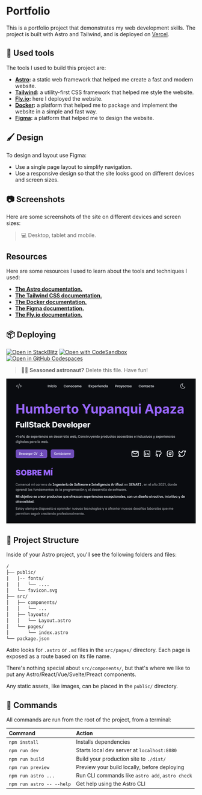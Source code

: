 # Portfolio

This is a portfolio project that demonstrates my web development skills. The project is built with Astro and Tailwind, and is deployed on [Vercel](https://vercel.com).

## 🧰 Used tools
The tools I used to build this project are:
- **[Astro](https://astro.build):** a static web framework that helped me create a fast and modern website.
- **[Tailwind](https://tailwindcss.com):** a utility-first CSS framework that helped me style the website.
- **[Fly.io](https://fly.io):** here I deployed the website.
- **[Docker](https://docker.com):** a platform that helped me to package and implement the website in a simple and fast way.
- **[Figma](https://figma.com):** a platform that helped me to design the website.
## 🖌️ Design
To design and layout use Figma:
- Use a single page layout to simplify navigation.
- Use a responsive design so that the site looks good on different devices and screen sizes.
## 📷 Screenshots
Here are some screenshots of the site on different devices and screen sizes:
> 💻 Desktop, tablet and mobile.
## Resources
Here are some resources I used to learn about the tools and techniques I used:
- **[The Astro documentation.](https://astro.build)**
- **[The Tailwind CSS documentation.](https://tailwindcss.com)**
- **[The Docker documentation.](https://docker.com)**
- **[The Figma documentation.](https://figma.com)**
- **[The Fly.io documentation.](https://fly.io)**


## 📦 Deploying
[![Open in StackBlitz](https://developer.stackblitz.com/img/open_in_stackblitz.svg)](https://stackblitz.com/github/withastro/astro/tree/latest/examples/basics)
[![Open with CodeSandbox](https://assets.codesandbox.io/github/button-edit-lime.svg)](https://codesandbox.io/p/sandbox/github/withastro/astro/tree/latest/examples/basics)
[![Open in GitHub Codespaces](https://github.com/codespaces/badge.svg)](https://codespaces.new/withastro/astro?devcontainer_path=.devcontainer/basics/devcontainer.json)

> 🧑‍🚀 **Seasoned astronaut?** Delete this file. Have fun!

[![Images](public/portfolio.png)](#)


## 🚀 Project Structure

Inside of your Astro project, you'll see the following folders and files:

```
/
├── public/
|   |-- fonts/
|   |   └── ....
│   └── favicon.svg
├── src/
│   ├── components/
│   │   └── ...
│   ├── layouts/
│   │   └── Layout.astro
│   └── pages/
│       └── index.astro
└── package.json
```

Astro looks for `.astro` or `.md` files in the `src/pages/` directory. Each page is exposed as a route based on its file name.

There's nothing special about `src/components/`, but that's where we like to put any Astro/React/Vue/Svelte/Preact components.

Any static assets, like images, can be placed in the `public/` directory.

## 🧞 Commands

All commands are run from the root of the project, from a terminal:

| Command                   | Action                                           |
| :------------------------ | :----------------------------------------------- |
| `npm install`             | Installs dependencies                            |
| `npm run dev`             | Starts local dev server at `localhost:8080`      |
| `npm run build`           | Build your production site to `./dist/`          |
| `npm run preview`         | Preview your build locally, before deploying     |
| `npm run astro ...`       | Run CLI commands like `astro add`, `astro check` |
| `npm run astro -- --help` | Get help using the Astro CLI                     |
